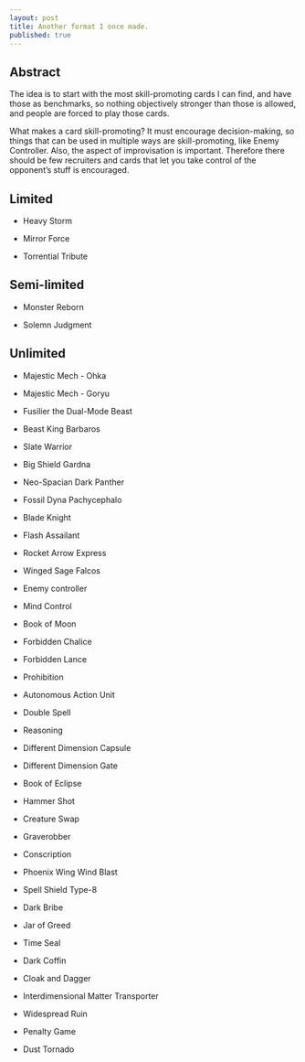```yaml
---
layout: post
title: Another format I once made.
published: true
---
```


## Abstract
The idea is to start with the most skill-promoting cards I can find, and have those as benchmarks, so nothing objectively stronger than those is allowed, and people are forced to play those cards.

What makes a card skill-promoting? It must encourage decision-making, so things that can be used in multiple ways are skill-promoting, like Enemy Controller. Also, the aspect of improvisation is important. Therefore there should be few recruiters and cards that let you take control of the opponent’s stuff is encouraged.

## Limited
* Heavy Storm

* Mirror Force
* Torrential Tribute

## Semi-limited

* Monster Reborn

* Solemn Judgment

## Unlimited

* Majestic Mech - Ohka
* Majestic Mech - Goryu
* Fusilier the Dual-Mode Beast
* Beast King Barbaros
* Slate Warrior
* Big Shield Gardna
* Neo-Spacian Dark Panther
* Fossil Dyna Pachycephalo
* Blade Knight
* Flash Assailant
* Rocket Arrow Express
* Winged Sage Falcos

* Enemy controller
* Mind Control
* Book of Moon
* Forbidden Chalice
* Forbidden Lance
* Prohibition
* Autonomous Action Unit
* Double Spell
* Reasoning
* Different Dimension Capsule
* Different Dimension Gate
* Book of Eclipse
* Hammer Shot
* Creature Swap

* Graverobber
* Conscription
* Phoenix Wing Wind Blast
* Spell Shield Type-8
* Dark Bribe
* Jar of Greed
* Time Seal
* Dark Coffin
* Cloak and Dagger
* Interdimensional Matter Transporter
* Widespread Ruin
* Penalty Game
* Dust Tornado
